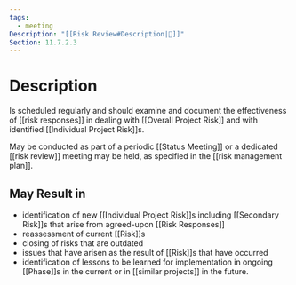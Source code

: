 ```yaml
---
tags:
  - meeting
Description: "[[Risk Review#Description|📝]]"
Section: 11.7.2.3
---
```

# Description
Is scheduled regularly and should examine and document the effectiveness of [[risk responses]] in dealing with [[Overall Project Risk]] and with identified [[Individual Project Risk]]s.

May be conducted as part of a periodic [[Status Meeting]] or a dedicated [[risk review]] meeting may be held, as specified in the [[risk management plan]].
## May Result in
- identification of new [[Individual Project Risk]]s including [[Secondary Risk]]s that arise from agreed-upon [[Risk Responses]]
- reassessment of current [[Risk]]s
- closing of risks that are outdated
- issues that have arisen as the result of [[Risk]]s that have occurred
- identification of lessons to be learned for implementation in ongoing [[Phase]]s in the current or in [[similar projects]] in the future.